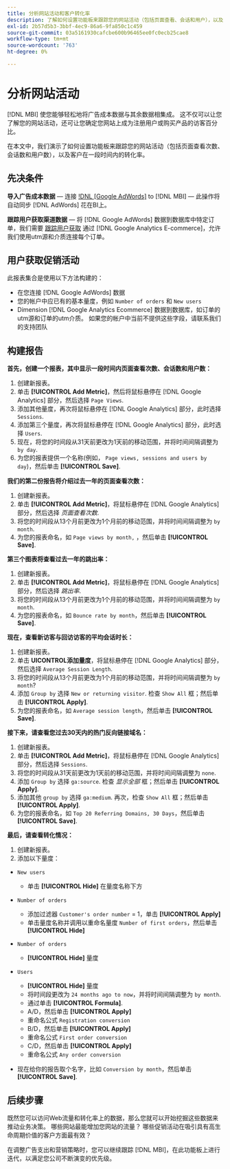 ```yaml
---
title: 分析网站活动和客户转化率
description: 了解如何设置功能板来跟踪您的网站活动（包括页面查看、会话和用户），以及客户在一段时间内的转化率。
exl-id: 2b57d5b3-3bbf-4ec9-86a6-9fa850c1c459
source-git-commit: 03a5161930cafcbe600b96465ee0fc0ecb25cae8
workflow-type: tm+mt
source-wordcount: '763'
ht-degree: 0%

---
```


# 分析网站活动

[!DNL MBI] 使您能够轻松地将广告成本数据与其余数据相集成。 这不仅可以让您了解您的网站活动，还可让您确定您网站上成为注册用户或购买产品的访客百分比。

在本文中，我们演示了如何设置功能板来跟踪您的网站活动（包括页面查看次数、会话数和用户数），以及客户在一段时间内的转化率。

## 先决条件

**导入广告成本数据**  — 连接 [!DNL [Google AdWords]](../importing-data/integrations/google-adwords.md) to [!DNL MBI]  — 此操作将自动同步 [!DNL AdWords] 花在BI上。

**跟踪用户获取渠道数据**  — 将 [!DNL Google AdWords] 数据到数据库中特定订单，我们需要 [跟踪用户获取](../analysis/google-track-user-acq.md) 通过 [!DNL Google Analytics E-commerce]，允许我们使用utm源和介质连接每个订单。

## 用户获取促销活动

此报表集合是使用以下方法构建的：

* 在您连接 [!DNL Google AdWords] 数据
* 您的帐户中应已有的基本量度，例如 `Number of orders` 和 `New users`
* Dimension [!DNL Google Analytics Ecommerce] 数据到数据库，如订单的utm源和订单的utm介质。 如果您的帐户中当前不提供这些字段，请联系我们的支持团队

## 构建报告

**首先，创建一个报表，其中显示一段时间内页面查看次数、会话数和用户数：**

1. 创建新报表。
1. 单击 **[!UICONTROL Add Metric]**，然后将鼠标悬停在 [!DNL Google Analytics] 部分，然后选择 `Page Views`.
1. 添加其他量度，再次将鼠标悬停在 [!DNL Google Analytics] 部分，此时选择 `Sessions`.
1. 添加第三个量度，再次将鼠标悬停在 [!DNL Google Analytics] 部分，此时选择 `Users`.
1. 现在，将您的时间段从31天前更改为1天前的移动范围，并将时间间隔调整为 `by day`.
1. 为您的报表提供一个名称(例如， `Page views, sessions and users by day`)，然后单击 **[!UICONTROL Save]**.

**我们的第二份报告将介绍过去一年的页面查看次数：**

1. 创建新报表。
1. 单击 **[!UICONTROL Add Metric]**，将鼠标悬停在 [!DNL Google Analytics] 部分，然后选择 _页面查看次数_.
1. 将您的时间段从13个月前更改为1个月前的移动范围，并将时间间隔调整为 `by month`.
1. 为您的报表命名，如 `Page views by month,` ，然后单击 **[!UICONTROL Save]**.

**第三个图表将查看过去一年的跳出率：**

1. 创建新报表。
1. 单击 **[!UICONTROL Add Metric]**，将鼠标悬停在 [!DNL Google Analytics] 部分，然后选择 _跳出率_.
1. 将您的时间段从13个月前更改为1个月前的移动范围，并将时间间隔调整为 `by month`.
1. 为您的报表命名，如 `Bounce rate by month`，然后单击 **[!UICONTROL Save]**.

**现在，查看新访客与回访访客的平均会话时长：**

1. 创建新报表。
1. 单击 **UICONTROL添加量度**，将鼠标悬停在 [!DNL Google Analytics] 部分，然后选择 `Average Session Length`.
1. 将您的时间段从13个月前更改为1个月前的移动范围，并将时间间隔调整为 `by month`?
1. 添加 `Group by` 选择 `New or returning visitor`.  检查 `Show All` 框；然后单击 **[!UICONTROL Apply]**.
1. 为您的报表命名，如 `Average session length`，然后单击 **[!UICONTROL Save]**.

**接下来，请查看您过去30天内的热门反向链接域名：**

1. 创建新报表。
1. 单击 **[!UICONTROL Add Metric]**，将鼠标悬停在 [!DNL Google Analytics] 部分，然后选择 `Sessions`.
1. 将您的时间段从31天前更改为1天前的移动范围，并将时间间隔调整为 `none`.
1. 添加 `Group by` 选择 `ga:source`.  检查 _显示全部_ 框；然后单击 **[!UICONTROL Apply]**.
1. 添加其他 `group by` 选择 `ga:medium`. 再次，检查 `Show All` 框；然后单击 **[!UICONTROL Apply]**.
1. 为您的报表命名，如 `Top 20 Referring Domains, 30 Days`，然后单击 **[!UICONTROL Save]**.

**最后，请查看转化情况：**

1. 创建新报表。
1. 添加以下量度：

* `New users`
   * 单击 **[!UICONTROL Hide]** 在量度名称下方

* `Number of orders`
   * 添加过滤器 `Customer's order number` = 1，单击 **[!UICONTROL Apply]**
   * 单击量度名称并调用以重命名量度 `Number of first orders`，然后单击 **[!UICONTROL Hide]**

* `Number of orders`
   * **[!UICONTROL Hide]** 量度

* `Users`
   * **[!UICONTROL Hide]** 量度
   * 将时间段更改为 `24 months ago to now`，并将时间间隔调整为 `by month`.
   * 通过单击 **[!UICONTROL Formula]**.
   * A/D，然后单击 **[!UICONTROL Apply]**
   * 重命名公式 `Registration conversion`
   * B/D，然后单击 **[!UICONTROL Apply]**
   * 重命名公式 `First order conversion`
   * C/D，然后单击 **[!UICONTROL Apply]**
   * 重命名公式 `Any order conversion`

* 现在给你的报告取个名字，比如 `Conversion by month`，然后单击 **[!UICONTROL Save]**.

## 后续步骤

既然您可以访问Web流量和转化率上的数据，那么您就可以开始挖掘这些数据来推动业务决策。 哪些网站最能增加您网站的流量？  哪些促销活动在吸引具有高生命周期价值的客户方面最有效？

在调整广告支出和营销策略时，您可以继续跟踪 [!DNL MBI]，在此功能板上进行迭代，以满足您公司不断演变的优先级。
